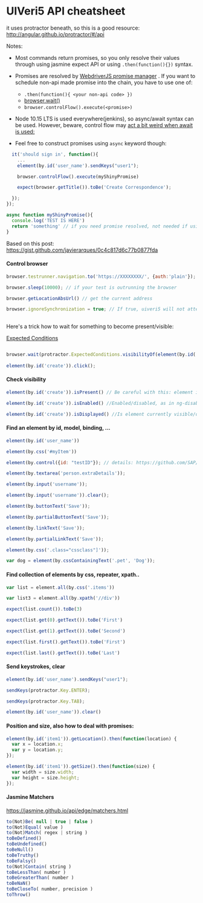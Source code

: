 # UIVeri5 API cheatsheet

it uses protractor beneath, so this is a good resource:
http://angular.github.io/protractor/#/api

Notes: 

- Most commands return promises, so you only resolve their values through using jasmine expect API or using `.then(function(){})` syntax.

- Promises are resolved by [WebdriverJS promise manager](https://github.com/angular/protractor/blob/master/docs/control-flow.md#the-webdriver-control-flow) . If you want to schedule non-api made promise into the chain, you have to use one of: 

   - `.then(function(){ <your non-api code> })`
   - [browser.wait()](http://www.protractortest.org/#/api?view=webdriver.WebDriver.prototype.wait)
   - `browser.controlFlow().execute(<promise>)`

- Node 10.15 LTS is used everywhere(jenkins), so async/await syntax can be used. However, beware, control flow may [act a bit weird when await is used:](http://www.protractortest.org/#/control-flow) 
- Feel free to construct promises using `async` keyword though:
```javascript
  it('should sign in', function(){
    ...
    element(by.id('user_name').sendKeys("user1");

    browser.controlFlow().execute(myShinyPromise)

    expect(browser.getTitle()).toBe('Create Correspondence');

  });
});

async function myShinyPromise(){
  console.log('TEST IS HERE')
  return 'something' // if you need promise resolved, not needed if using execute
}
```

Based on this post: https://gist.github.com/javierarques/0c4c817d6c77b0877fda

#### Control browser
```javascript
browser.testrunner.navigation.to('https://XXXXXXXX/', {auth:'plain'}); // Load address, can also use '#yourpage'

browser.sleep(10000); // if your test is outrunning the browser

browser.getLocationAbsUrl() // get the current address

browser.ignoreSynchronization = true; // If true, uiveri5 will not attempt to synchronize with the page before performing actions - make cause wonky behaviour in further tests.
   
```

Here's a trick how to wait for something to become present/visible:

[Expected Conditions](https://www.protractortest.org/#/api?view=ProtractorExpectedConditions)

```javascript

browser.wait(protractor.ExpectedConditions.visibilityOf(element(by.id('create;))), 30000);
   
element(by.id('create')).click();
```

#### Check visibility 

```javascript
element(by.id('create')).isPresent() // Be careful with this: element is often present while it's not displayed...

element(by.id('create')).isEnabled() //Enabled/disabled, as in ng-disabled...

element(by.id('create')).isDisplayed() //Is element currently visible/displayed?
```

#### Find an element by id, model, binding, ...

```javascript
element(by.id('user_name'))

element(by.css('#myItem'))

element(by.control({id: "testID"}); // details: https://github.com/SAP/ui5-uiveri5/blob/master/docs/usage/locators.md#control-locators 

element(by.textarea('person.extraDetails'));

element(by.input('username'));

element(by.input('username')).clear();

element(by.buttonText('Save'));

element(by.partialButtonText('Save'));

element(by.linkText('Save'));

element(by.partialLinkText('Save'));

element(by.css('.class="cssclass"]')); 

var dog = element(by.cssContainingText('.pet', 'Dog'));
```

#### Find collection of elements by css, repeater, xpath..

```javascript
var list = element.all(by.css('.items'))

var list3 = element.all(by.xpath('//div'))

expect(list.count()).toBe(3)

expect(list.get(0).getText()).toBe('First')

expect(list.get(1).getText()).toBe('Second')

expect(list.first().getText()).toBe('First')

expect(list.last().getText()).toBe('Last')
```

#### Send keystrokes, clear

```javascript
element(by.id('user_name').sendKeys("user1");

sendKeys(protractor.Key.ENTER);

sendKeys(protractor.Key.TAB);

element(by.id('user_name')).clear()
```

#### Position and size, also how to deal with promises:

```javascript
element(by.id('item1')).getLocation().then(function(location) {
  var x = location.x;
  var y = location.y;
});

element(by.id('item1')).getSize().then(function(size) {
  var width = size.width;
  var height = size.height;
});
```

#### Jasmine Matchers

https://jasmine.github.io/api/edge/matchers.html

```javascript
to(N­ot)­Be( null | true | false )
to(N­ot)­Equ­al( value )
to(N­ot)­Mat­ch( regex | string )
toBe­Def­ine­d()
toBe­Und­efi­ned()
toBe­Nul­l()
toBe­Tru­thy()
toBe­Fal­sy()
to(N­ot)­Con­tain( string )
toBe­Les­sTh­an( number )
toBe­Gre­ate­rTh­an( number )
toBe­NaN()
toBe­Clo­seTo( number, precision )
toTh­row()
```

